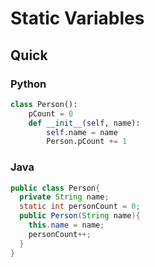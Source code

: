 # Static Variables

## Quick
### Python
```python
class Person():
    pCount = 0
    def __init__(self, name):
        self.name = name
        Person.pCount += 1
```
### Java
```java
public class Person{
  private String name;
  static int personCount = 0;
  public Person(String name){
    this.name = name;
    personCount++;
  }
}
